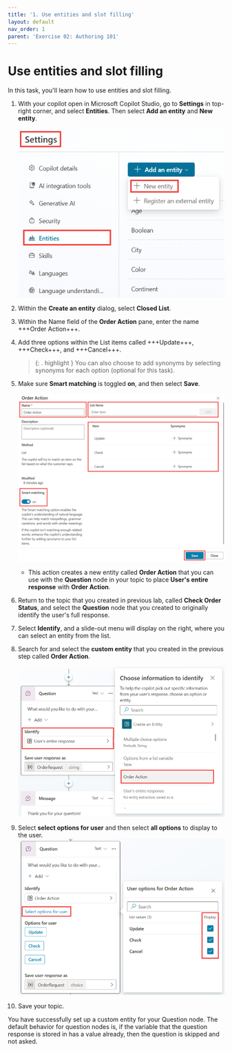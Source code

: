 ```yaml
---
title: '1. Use entities and slot filling'
layout: default
nav_order: 1
parent: 'Exercise 02: Authoring 101'
---
```


# Use entities and slot filling

In this task, you'll learn how to use entities and slot filling.

1.	With your copilot open in Microsoft Copilot Studio, go to **Settings** in top-right corner, and select **Entities**. Then select **Add an entity** and **New entity**.

 	![A screenshot of a computer Description automatically generated](../../media/599c9092d06f62a90e871ef9b01bf214.png "A screenshot of a computer Description automatically generated")

2.	Within the **Create an entity** dialog, select **Closed List**.

3.	Within the Name field of the **Order Action** pane, enter the name +++Order Action+++.

4.	Add three options within the List items called +++Update+++, +++Check+++, and +++Cancel+++.

	>{: . highlight } You can also choose to add synonyms by selecting synonyms for each option (optional for this task).

5.	Make sure **Smart matching** is toggled **on**, and then select **Save**.

 	![A screenshot of a computer Description automatically generated](../../media/217010e886a68067a32ec74eb9a8abdf.png "A screenshot of a computer Description automatically generated")

 	- This action creates a new entity called **Order Action** that you can use with the **Question** node in your topic to place **User's entire response** with **Order Action**.

6.	Return to the topic that you created in previous lab, called **Check Order Status**, and select the **Question** node that you created to originally identify the user's full response. 

6.	Select **Identify**, and a slide-out menu will display on the right, where you can select an entity from the list.

7. 	Search for and select the **custom entity** that you created in the previous step called **Order Action**.

 	![A screenshot of a computer screen Description automatically generated](../../media/f1151a480dd933b634ac387794330c2d.png "A screenshot of a computer screen Description automatically generated")

7.	Select **select options for user** and then select **all options** to display to the user.
 	![A screenshot of a computer Description automatically generated](../../media/68206662ddd692db6333c1a9cca96534.png "A screenshot of a computer Description automatically generated")

8.	Save your topic.


You have successfully set up a custom entity for your Question node. The default behavior for question nodes is, if the variable that the question response is stored in has a value already, then the question is skipped and not asked.
